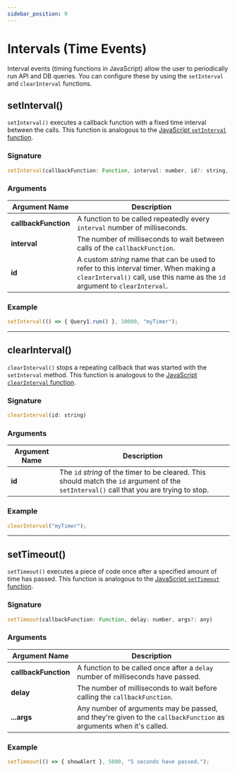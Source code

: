 ```yaml
---
sidebar_position: 9
---
```


# Intervals (Time Events)

Interval events (timing functions in JavaScript) allow the user to periodically run API and DB queries. You can configure these by using the `setInterval` and `clearInterval` functions.

<VideoEmbed host="youtube" videoId="ByE3aqlQ1pE" title="How To Use The SetInterval & ClearInterval Functions To Auto-Update Widgets" caption="How To Use The SetInterval & ClearInterval Functions To Auto-Update Widgets"/>

## setInterval()

`setInterval()` executes a callback function with a fixed time interval between the calls. This function is analogous to the [JavaScript `setInterval` function](https://developer.mozilla.org/en-US/docs/Web/API/setInterval).

### Signature

```javascript
setInterval(callbackFunction: Function, interval: number, id?: string, args?: any)
```

### Arguments

| Argument Name | Description |
| ------------- | ----------- |
| **callbackFunction** | A function to be called repeatedly every `interval` number of milliseconds. |
| **interval** | The number of milliseconds to wait between calls of the `callbackFunction`. |
| **id** | A custom _string_ name that can be used to refer to this interval timer. When making a `clearInterval()` call, use this name as the `id` argument to `clearInterval`. |

### Example

```javascript
setInterval(() => { Query1.run() }, 10000, "myTimer");
```

---

## clearInterval()

`clearInterval()` stops a repeating callback that was started with the `setInterval` method. This function is analogous to the [JavaScript `clearInterval` function](https://developer.mozilla.org/en-US/docs/Web/API/clearInterval).

### Signature

```javascript
clearInterval(id: string)
```

### Arguments

| Argument Name | Description |
| ------------- | ----------- |
| **id** | The `id` _string_ of the timer to be cleared. This should match the `id` argument of the `setInterval()` call that you are trying to stop. |

### Example

```javascript
clearInterval("myTimer");
```

---

## setTimeout()

`setTimeout()` executes a piece of code once after a specified amount of time has passed. This function is analogous to the [JavaScript `setTimeout` function](https://developer.mozilla.org/en-US/docs/Web/API/setTimeout).

### Signature

```javascript
setTimeout(callbackFunction: Function, delay: number, args?: any)
```

### Arguments

| Argument Name | Description |
| ------------- | ----------- |
| **callbackFunction** | A function to be called once after a `delay` number of milliseconds have passed. |
| **delay** | The number of milliseconds to wait before calling the `callbackFunction`. |
| **...args** | Any number of arguments may be passed, and they're given to the `callbackFunction` as arguments when it's called. |

### Example

```javascript
setTimeout(() => { showAlert }, 5000, "5 seconds have passed.");
```